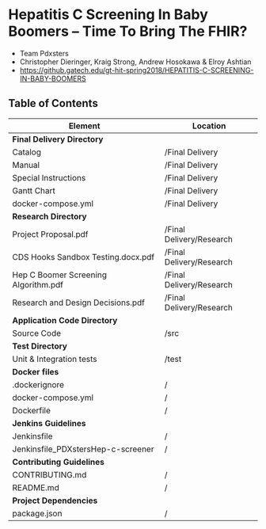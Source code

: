 # Hepatitis C Screening In Baby Boomers – Time To Bring The FHIR?
- Team Pdxsters
- Christopher Dieringer, Kraig Strong, Andrew Hosokawa & Elroy Ashtian
- https://github.gatech.edu/gt-hit-spring2018/HEPATITIS-C-SCREENING-IN-BABY-BOOMERS

## Table of Contents
| Element                              | Location                 |
| ------------------------------------ | ------------------------ |
| **Final Delivery Directory**         |                          |
| Catalog                              | /Final Delivery          |
| Manual                               | /Final Delivery          |
| Special Instructions                 | /Final Delivery          |
| Gantt Chart                          | /Final Delivery          |
| docker-compose.yml                   | /Final Delivery          |
| **Research Directory**               |                          |
| Project Proposal.pdf                 | /Final Delivery/Research |
| CDS Hooks Sandbox Testing.docx.pdf   | /Final Delivery/Research |
| Hep C Boomer Screening Algorithm.pdf | /Final Delivery/Research |
| Research and Design Decisions.pdf    | /Final Delivery/Research |
| **Application Code Directory**       |                          |
| Source Code                          | /src                     |
| **Test Directory**                   |                          |
| Unit & Integration tests             | /test                    |
| **Docker files**                     |                          |
| .dockerignore                        | /                        |
| docker-compose.yml                   | /                        |
| Dockerfile                           | /                        |
| **Jenkins Guidelines**               |                          |
| Jenkinsfile                          | /                        |
| Jenkinsfile_PDXstersHep-c-screener   | /                        |
| **Contributing Guidelines**          |                          |
| CONTRIBUTING.md                      | /                        |
| README.md                            | /                        |
| **Project Dependencies**             |                          |
| package.json                         | /                        |





